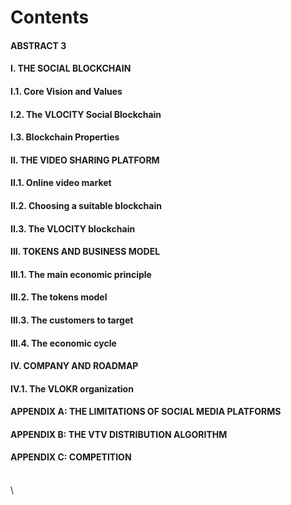 # Contents

#### ABSTRACT 3

#### I. THE SOCIAL BLOCKCHAIN

#### I.1. Core Vision and Values

#### I.2. The VLOCITY Social Blockchain

#### I.3. Blockchain Properties

#### II. THE VIDEO SHARING PLATFORM

#### II.1. Online video market

#### II.2. Choosing a suitable blockchain

#### II.3. The VLOCITY blockchain

#### III. TOKENS AND BUSINESS MODEL

#### III.1. The main economic principle

#### III.2. The tokens model

#### III.3. The customers to target

#### III.4. The economic cycle

#### IV. COMPANY AND ROADMAP

#### IV.1. The VLOKR organization

#### APPENDIX A: THE LIMITATIONS OF SOCIAL MEDIA PLATFORMS

#### APPENDIX B: THE VTV DISTRIBUTION ALGORITHM

#### APPENDIX C: COMPETITION

\
\
